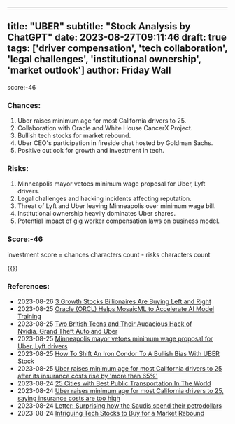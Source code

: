 
---
title: "UBER"
subtitle: "Stock Analysis by ChatGPT"
date: 2023-08-27T09:11:46
draft: true
tags: ['driver compensation', 'tech collaboration', 'legal challenges', 'institutional ownership', 'market outlook']
author: Friday Wall
---

score:-46
### Chances:
1. Uber raises minimum age for most California drivers to 25.
2. Collaboration with Oracle and White House CancerX Project.
3. Bullish tech stocks for market rebound.
4. Uber CEO's participation in fireside chat hosted by Goldman Sachs.
5. Positive outlook for growth and investment in tech.
### Risks:
1. Minneapolis mayor vetoes minimum wage proposal for Uber, Lyft drivers.
2. Legal challenges and hacking incidents affecting reputation.
3. Threat of Lyft and Uber leaving Minneapolis over minimum wage bill.
4. Institutional ownership heavily dominates Uber shares.
5. Potential impact of gig worker compensation laws on business model.
### Score:-46
investment score = chances characters count - risks characters count

{{<tradingview symbol="NYSE:UBER">}}
### References:
- 2023-08-26 [3 Growth Stocks Billionaires Are Buying Left and Right](https://finance.yahoo.com/m/4fda5028-4af2-3526-ac05-8896b59cd53f/3-growth-stocks-billionaires.html?.tsrc=rss)
- 2023-08-25 [Oracle (ORCL) Helps MosaicML to Accelerate AI Model Training](https://finance.yahoo.com/news/oracle-orcl-helps-mosaicml-accelerate-143200234.html?.tsrc=rss)
- 2023-08-25 [Two British Teens and Their Audacious Hack of Nvidia, Grand Theft Auto and Uber](https://finance.yahoo.com/news/two-british-teens-audacious-hack-040011939.html?.tsrc=rss)
- 2023-08-25 [Minneapolis mayor vetoes minimum wage proposal for Uber, Lyft drivers](https://finance.yahoo.com/news/minneapolis-mayor-vetoes-minimum-wage-212819150.html?.tsrc=rss)
- 2023-08-25 [How To Shift An Iron Condor To A Bullish Bias With UBER Stock](https://finance.yahoo.com/m/9fe2338d-0f43-3631-af70-8d20bf68a797/how-to-shift-an-iron-condor.html?.tsrc=rss)
- 2023-08-25 [Uber raises minimum age for most California drivers to 25 after its insurance costs rise by 'more than 65%'](https://finance.yahoo.com/news/uber-raises-minimum-age-most-174441299.html?.tsrc=rss)
- 2023-08-24 [25 Cities with Best Public Transportation In The World](https://finance.yahoo.com/news/25-cities-best-public-transportation-130854886.html?.tsrc=rss)
- 2023-08-24 [Uber raises minimum age for most California drivers to 25, saying insurance costs are too high](https://finance.yahoo.com/news/uber-raises-minimum-age-most-130111018.html?.tsrc=rss)
- 2023-08-24 [Letter: Surprising how the Saudis spend their petrodollars](https://finance.yahoo.com/m/ef042ac5-0e75-312e-bd28-ac8d153fe50f/letter%3A-surprising-how-the.html?.tsrc=rss)
- 2023-08-24 [Intriguing Tech Stocks to Buy for a Market Rebound](https://finance.yahoo.com/news/intriguing-tech-stocks-buy-market-220900469.html?.tsrc=rss)


                
